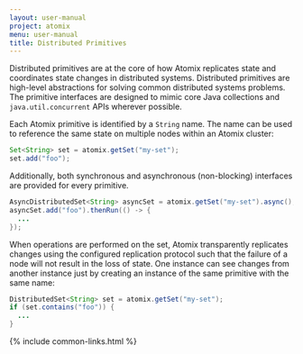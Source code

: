 ```yaml
---
layout: user-manual
project: atomix
menu: user-manual
title: Distributed Primitives
---
```


Distributed primitives are at the core of how Atomix replicates state and coordinates state changes in distributed systems. Distributed primitives are high-level abstractions for solving common distributed systems problems. The primitive interfaces are designed to mimic core Java collections and `java.util.concurrent` APIs wherever possible.

Each Atomix primitive is identified by a `String` name. The name can be used to reference the same state on multiple nodes within an Atomix cluster:

```java
Set<String> set = atomix.getSet("my-set");
set.add("foo");
```

Additionally, both synchronous and asynchronous (non-blocking) interfaces are provided for every primitive.

```java
AsyncDistributedSet<String> asyncSet = atomix.getSet("my-set").async();
asyncSet.add("foo").thenRun(() -> {
  ...
});
```

When operations are performed on the set, Atomix transparently replicates changes using the configured replication protocol such that the failure of a node will not result in the loss of state. One instance can see changes from another instance just by creating an instance of the same primitive with the same name:

```java
DistributedSet<String> set = atomix.getSet("my-set");
if (set.contains("foo")) {
  ...
}
```

{% include common-links.html %}
